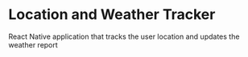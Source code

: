 # Location and Weather Tracker
 React Native application that tracks the user location and updates the weather report
